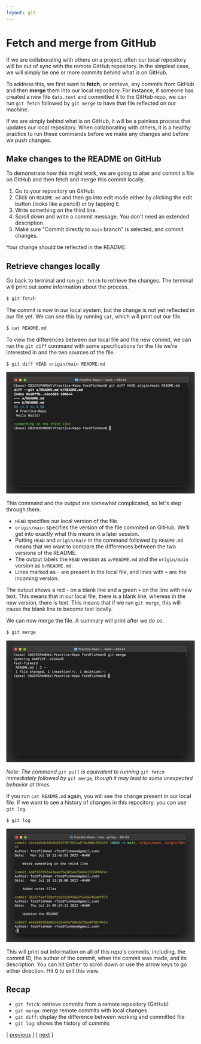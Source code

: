 ```yaml
---
layout: git
---
```


# Fetch and merge from GitHub

If we are collaborating with others on a project, often our local repository will be out of sync with the remote GitHub repository. In the simplest case, we will simply be one or more commits behind what is on GitHub. 

To address this, we first want to **fetch**, or retrieve, any commits from GitHub and then **merge** them into our local repository. For instance, if someone has created a new file `data.text` and committed it to the GitHub repo, we can run `git fetch` followed by `git merge` to have that file reflected on our machine. 

If we are simply behind what is on GitHub, it will be a painless process that updates our local repository. When collaborating with others, it is a healthy practice to run these commands before we make any changes and before we push changes. 

## Make changes to the README on GitHub

To demonstrate how this might work, we are going to alter and commit a file on GitHub and then fetch and merge this commit locally.

1. Go to your repository on GitHub.
2. Click on `README.md` and then go into edit mode either by clicking the edit button (looks like a pencil) or by tapping <kbd>E</kbd>.
3. Write something on the third line. 
4. Scroll down and write a commit message. You don't need an extended description.
5. Make sure "Commit directly to `main` branch" is selected, and commit changes.

Your change should be reflected in the README.

## Retrieve changes locally

Go back to terminal and run `git fetch` to retrieve the changes. The terminal will print out some information about the process.

```bash
$ git fetch
```

The commit is now in our local system, but the change is not yet reflected in our file yet. We can see this by running `cat`, which will print out our file.

```bash
$ cat README.md
```

To view the differences between our local file and the new commit, we can run the `git diff` command with some specifications for the file we're interested in and the two sources of the file. 

```
$ git diff HEAD origin/main README.md
```
![git diff](/assets/images/git/fetch-merge/git_diff.png)

This command and the output are somewhat complicated, so let's step through them.

- `HEAD` specifies our local version of the file.
- `origin/main` specifies the version of the file commited on GitHub. We'll get into exactly what this means in a later session.
- Putting `HEAD` and `origin/main` in the command followed by `README.md` means that we want to compare the differences between the two versions of the README.
- The output labels the `HEAD` version as `a/README.md` and the `origin/main` version as `b/README.md`.
- Lines marked as `-` are present in the local file, and lines with `+` are the incoming version.

The output shows a red `-` on a blank line and a green `+` on the line with new text. This means that in our local file, there is a blank line, whereas in the new version, there is text. This means that if we run `git merge`, this will cause the blank line to become text locally. 

We can now merge the file. A summary will print after we do so.

```bash
$ git merge
```

![git merge](/assets/images/git/fetch-merge/git_merge.png)

*Note: The command `git pull` is equivalent to running `git fetch` immediately followed by `git merge`, though it may lead to some unexpected behavior at times.*

If you run `cat README.md` again, you will see the change present in our local file. If we want to see a history of changes in this repository, you can use `git log`.

```bash
$ git log
```

![git log](/assets/images/git/fetch-merge/git_log.png)

This will print out information on all of this repo's commits, including, the commit ID, the author of the commit, when the commit was made, and its description. You can hit <kbd>Enter</kbd> to scroll down or use the arrow keys to go either direction. Hit <kbd>Q</kbd> to exit this view.

## Recap

- `git fetch`: retrieve commits from a remote repository (GitHub)
- `git merge`: merge remote commits with local changes
- `git diff`: display the difference between working and committed file
- `git log`: shows the history of commits


<span class="lesson">
    [&nbsp;<a href="/git/quick-start/">previous</a>&nbsp;]
    [&nbsp;<a href="/git/git-utilities/">next</a>&nbsp;]    
</span>